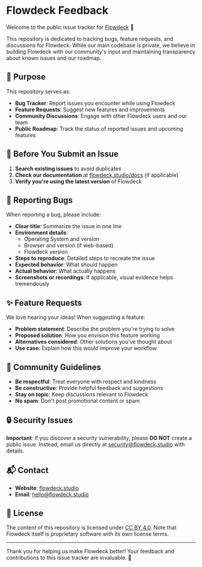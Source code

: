 # Flowdeck Feedback

Welcome to the public issue tracker for [Flowdeck](https://flowdeck.studio) 🚀

This repository is dedicated to tracking bugs, feature requests, and discussions for Flowdeck. While our main codebase is private, we believe in building Flowdeck with our community's input and maintaining transparency about known issues and our roadmap.

## 🎯 Purpose

This repository serves as:
- **Bug Tracker**: Report issues you encounter while using Flowdeck
- **Feature Requests**: Suggest new features and improvements
- **Community Discussions**: Engage with other Flowdeck users and our team
- **Public Roadmap**: Track the status of reported issues and upcoming features

## 📝 Before You Submit an Issue

1. **Search existing issues** to avoid duplicates
2. **Check our documentation** at [flowdeck.studio/docs](https://flowdeck.studio/docs) (if applicable)
3. **Verify you're using the latest version** of Flowdeck

## 🐛 Reporting Bugs

When reporting a bug, please include:

- **Clear title**: Summarize the issue in one line
- **Environment details**: 
  - Operating System and version
  - Browser and version (if web-based)
  - Flowdeck version
- **Steps to reproduce**: Detailed steps to recreate the issue
- **Expected behavior**: What should happen
- **Actual behavior**: What actually happens
- **Screenshots or recordings**: If applicable, visual evidence helps tremendously

## ✨ Feature Requests

We love hearing your ideas! When suggesting a feature:

- **Problem statement**: Describe the problem you're trying to solve
- **Proposed solution**: How you envision this feature working
- **Alternatives considered**: Other solutions you've thought about
- **Use case**: Explain how this would improve your workflow

## 🤝 Community Guidelines

- **Be respectful**: Treat everyone with respect and kindness
- **Be constructive**: Provide helpful feedback and suggestions
- **Stay on topic**: Keep discussions relevant to Flowdeck
- **No spam**: Don't post promotional content or spam

## 🔒 Security Issues

**Important**: If you discover a security vulnerability, please **DO NOT** create a public issue. Instead, email us directly at security@flowdeck.studio with details.

## 📬 Contact

- **Website**: [flowdeck.studio](https://flowdeck.studio)
- **Email**: hello@flowdeck.studio

## 📄 License

The content of this repository is licensed under [CC BY 4.0](https://creativecommons.org/licenses/by/4.0/). Note that Flowdeck itself is proprietary software with its own license terms.

---

Thank you for helping us make Flowdeck better! Your feedback and contributions to this issue tracker are invaluable. 💙
